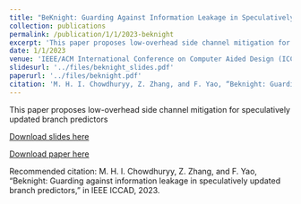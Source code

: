 ```yaml
---
title: "BeKnight: Guarding Against Information Leakage in Speculatively Updated Branch Predictors"
collection: publications
permalink: /publication/1/1/2023-beknight
excerpt: 'This paper proposes low-overhead side channel mitigation for speculatively updated branch predictors'
date: 1/1/2023
venue: 'IEEE/ACM International Conference on Computer Aided Design (ICCAD)'
slidesurl: '../files/beknight_slides.pdf'
paperurl: '../files/beknight.pdf'
citation: 'M. H. I. Chowdhuryy, Z. Zhang, and F. Yao, “Beknight: Guarding against information leakage in speculatively updated branch predictors,” in IEEE ICCAD, 2023.'
---
```

This paper proposes low-overhead side channel mitigation for speculatively updated branch predictors

[Download slides here](../files/beknight_slides.pdf)

[Download paper here](../files/beknight.pdf)

Recommended citation: M. H. I. Chowdhuryy, Z. Zhang, and F. Yao, “Beknight: Guarding against information leakage in speculatively updated branch predictors,” in IEEE ICCAD, 2023.